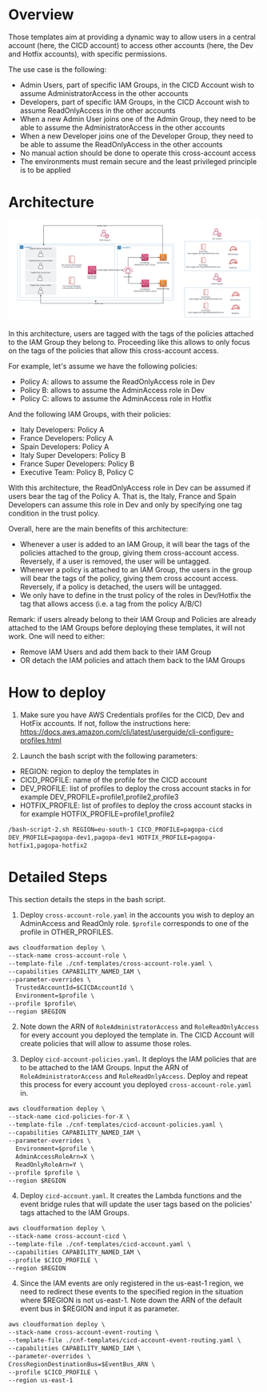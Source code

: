 # Overview
Those templates aim at providing a dynamic way to allow users in a central account (here, the CICD account) to access other accounts (here, the Dev and Hotfix accounts), with specific permissions. 

The use case is the following: 
- Admin Users, part of specific IAM Groups, in the CICD Account wish to assume AdministratorAccess in the other accounts
- Developers, part of specific IAM Groups, in the CICD Account wish to assume ReadOnlyAccess in the other accounts
- When a new Admin User joins one of the Admin Group, they need to be able to assume the AdministratorAccess in the other accounts
- When a new Developer joins one of the Developer Group, they need to be able to assume the ReadOnlyAccess in the other accounts
- No manual action should be done to operate this cross-account access
- The environments must remain secure and the least privileged principle is to be applied

# Architecture

![image info](./architecture.png)

In this architecture, users are tagged with the tags of the policies attached to the IAM Group they belong to. Proceeding like this allows to only focus on the tags of the policies that allow this cross-account access. 

For example, let's assume we have the following policies:
- Policy A: allows to assume the ReadOnlyAccess role in Dev
- Policy B: allows to assume the AdminAccess role in Dev
- Policy C: allows to assume the AdminAccess role in Hotfix

And the following IAM Groups, with their policies:
- Italy Developers: Policy A
- France Developers: Policy A
- Spain Developers: Policy A
- Italy Super Developers: Policy B
- France Super Developers: Policy B
- Executive Team: Policy B, Policy C

With this architecture, the ReadOnlyAccess role in Dev can be assumed if users bear the tag of the Policy A. That is, the Italy, France and Spain Developers can assume this role in Dev and only by specifying one tag condition in the trust policy.

Overall, here are the main benefits of this architecture:
- Whenever a user is added to an IAM Group, it will bear the tags of the policies attached to the group, giving them cross-account access. Reversely, if a user is removed, the user will be untagged. 
- Whenever a policy is attached to an IAM Group, the users in the group will bear the tags of the policy, giving them cross account access. Reversely, if a policy is detached, the users will be untagged. 
- We only have to define in the trust policy of the roles in Dev/Hotfix the tag that allows access (i.e. a tag from the policy A/B/C)

Remark: if users already belong to their IAM Group and Policies are already attached to the IAM Groups before deploying these templates, it will not work. One will need to either:
- Remove IAM Users and add them back to their IAM Group 
- OR detach the IAM policies and attach them back to the IAM Groups


# How to deploy

1. Make sure you have AWS Credentials profiles for the CICD, Dev and HotFix accounts. If not, follow the instructions here: https://docs.aws.amazon.com/cli/latest/userguide/cli-configure-profiles.html

2. Launch the bash script with the following parameters:
- REGION: region to deploy the templates in
- CICD_PROFILE: name of the profile for the CICD account
- DEV_PROFILE: list of profiles to deploy the cross account stacks in for example DEV_PROFILE=profile1,profile2,profile3
- HOTFIX_PROFILE: list of profiles to deploy the cross account stacks in for example HOTFIX_PROFILE=profile1,profile2

```
/bash-script-2.sh REGION=eu-south-1 CICD_PROFILE=pagopa-cicd DEV_PROFILE=pagopa-dev1,pagopa-dev1 HOTFIX_PROFILE=pagopa-hotfix1,pagopa-hotfix2
```


# Detailed Steps

This section details the steps in the bash script. 

1. Deploy `cross-account-role.yaml` in the accounts you wish to deploy an AdminAccess and ReadOnly role. `$profile` corresponds to one of the profile in OTHER_PROFILES. 

```
aws cloudformation deploy \
--stack-name cross-account-role \
--template-file ./cnf-templates/cross-account-role.yaml \
--capabilities CAPABILITY_NAMED_IAM \
--parameter-overrides \
  TrustedAccountId=$CICDAccountId \
  Environment=$profile \
--profile $profile\
--region $REGION
```

2. Note down the ARN of `RoleAdministratorAccess` and `RoleReadOnlyAccess` for every account you deployed the template in. The CICD Account will create policies that will allow to assume those roles. 

3. Deploy `cicd-account-policies.yaml`. It deploys the IAM policies that are to be attached to the IAM Groups. Input the ARN of `RoleAdministratorAccess` and `RoleReadOnlyAccess`. Deploy and repeat this process for every account you deployed `cross-account-role.yaml` in.

```
aws cloudformation deploy \
--stack-name cicd-policies-for-X \
--template-file ./cnf-templates/cicd-account-policies.yaml \
--capabilities CAPABILITY_NAMED_IAM \
--parameter-overrides \
  Environment=$profile \
  AdminAccessRoleArn=X \
  ReadOnlyRoleArn=Y \
--profile $profile \
--region $REGION
```

4. Deploy `cicd-account.yaml`. It creates the Lambda functions and the event bridge rules that will update the user tags based on the policies' tags attached to the IAM Groups. 

```
aws cloudformation deploy \
--stack-name cross-account-cicd \
--template-file ./cnf-templates/cicd-account.yaml \
--capabilities CAPABILITY_NAMED_IAM \
--profile $CICD_PROFILE \
--region $REGION
```

4. Since the IAM events are only registered in the us-east-1 region, we need to redirect these events to the specified region in the situation where $REGION is not us-east-1. Note down the ARN of the default event bus in $REGION and input it as parameter. 

```
aws cloudformation deploy \
--stack-name cross-account-event-routing \
--template-file ./cnf-templates/cicd-account-event-routing.yaml \
--capabilities CAPABILITY_NAMED_IAM \
--parameter-overrides \
CrossRegionDestinationBus=$EventBus_ARN \
--profile $CICD_PROFILE \
--region us-east-1
```